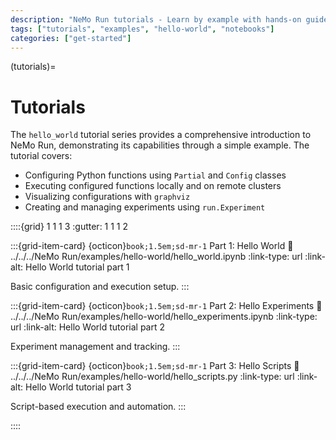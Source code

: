 ```yaml
---
description: "NeMo Run tutorials - Learn by example with hands-on guides and notebooks."
tags: ["tutorials", "examples", "hello-world", "notebooks"]
categories: ["get-started"]
---
```


(tutorials)=

# Tutorials

The `hello_world` tutorial series provides a comprehensive introduction to NeMo Run, demonstrating its capabilities through a simple example. The tutorial covers:

- Configuring Python functions using `Partial` and `Config` classes
- Executing configured functions locally and on remote clusters
- Visualizing configurations with `graphviz`
- Creating and managing experiments using `run.Experiment`

::::{grid} 1 1 1 3
:gutter: 1 1 1 2

:::{grid-item-card} {octicon}`book;1.5em;sd-mr-1` Part 1: Hello World
:link: ../../../NeMo Run/examples/hello-world/hello_world.ipynb
:link-type: url
:link-alt: Hello World tutorial part 1

Basic configuration and execution setup.
:::

:::{grid-item-card} {octicon}`book;1.5em;sd-mr-1` Part 2: Hello Experiments
:link: ../../../NeMo Run/examples/hello-world/hello_experiments.ipynb
:link-type: url
:link-alt: Hello World tutorial part 2

Experiment management and tracking.
:::

:::{grid-item-card} {octicon}`book;1.5em;sd-mr-1` Part 3: Hello Scripts
:link: ../../../NeMo Run/examples/hello-world/hello_scripts.py
:link-type: url
:link-alt: Hello World tutorial part 3

Script-based execution and automation.
:::

::::
